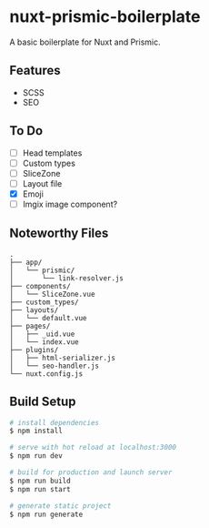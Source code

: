 # nuxt-prismic-boilerplate

A basic boilerplate for Nuxt and Prismic.

## Features

- SCSS
- SEO

## To Do

- [ ] Head templates
- [ ] Custom types
- [ ] SliceZone
- [ ] Layout file
- [x] Emoji
- [ ] Imgix image component?

## Noteworthy Files

```
.
├── app/
│   └── prismic/
│       └── link-resolver.js
├── components/
│   └── SliceZone.vue
├── custom_types/
├── layouts/
│   └── default.vue
├── pages/
│   ├── _uid.vue
│   └── index.vue
├── plugins/
│   ├── html-serializer.js
│   └── seo-handler.js
└── nuxt.config.js

```

## Build Setup

```bash
# install dependencies
$ npm install

# serve with hot reload at localhost:3000
$ npm run dev

# build for production and launch server
$ npm run build
$ npm run start

# generate static project
$ npm run generate
```